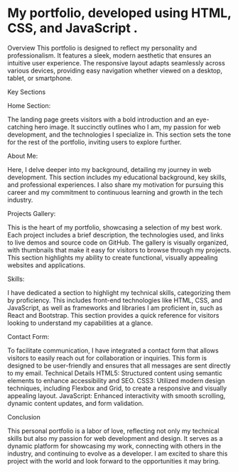 #  My portfolio, developed using HTML, CSS, and JavaScript . 

Overview
This portfolio is designed to reflect my personality and professionalism. It features a sleek, modern aesthetic that ensures an intuitive user experience. The responsive layout adapts seamlessly across various devices, providing easy navigation whether viewed on a desktop, tablet, or smartphone.

Key Sections

Home Section:

The landing page greets visitors with a bold introduction and an eye-catching hero image. It succinctly outlines who I am, my passion for web development, and the technologies I specialize in. This section sets the tone for the rest of the portfolio, inviting users to explore further.

About Me:

Here, I delve deeper into my background, detailing my journey in web development. This section includes my educational background, key skills, and professional experiences. I also share my motivation for pursuing this career and my commitment to continuous learning and growth in the tech industry.

Projects Gallery:

This is the heart of my portfolio, showcasing a selection of my best work. Each project includes a brief description, the technologies used, and links to live demos and source code on GitHub. The gallery is visually organized, with thumbnails that make it easy for visitors to browse through my projects. This section highlights my ability to create functional, visually appealing websites and applications.

Skills:

I have dedicated a section to highlight my technical skills, categorizing them by proficiency. This includes front-end technologies like HTML, CSS, and JavaScript, as well as frameworks and libraries I am proficient in, such as React and Bootstrap. This section provides a quick reference for visitors looking to understand my capabilities at a glance.


Contact Form:

To facilitate communication, I have integrated a contact form that allows visitors to easily reach out for collaboration or inquiries. This form is designed to be user-friendly and ensures that all messages are sent directly to my email.
Technical Details
HTML5: Structured content using semantic elements to enhance accessibility and SEO.
CSS3: Utilized modern design techniques, including Flexbox and Grid, to create a responsive and visually appealing layout.
JavaScript: Enhanced interactivity with smooth scrolling, dynamic content updates, and form validation.

Conclusion

This personal portfolio is a labor of love, reflecting not only my technical skills but also my passion for web development and design. It serves as a dynamic platform for showcasing my work, connecting with others in the industry, and continuing to evolve as a developer. I am excited to share this project with the world and look forward to the opportunities it may bring.

